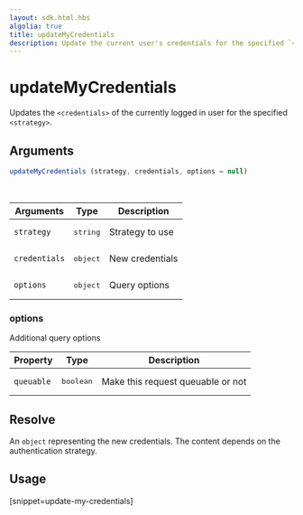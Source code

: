 ```yaml
---
layout: sdk.html.hbs
algolia: true
title: updateMyCredentials
description: Update the current user's credentials for the specified `<strategy>`.
---
```


# updateMyCredentials

Updates the `<credentials>` of the currently logged in user for the specified `<strategy>`.

## Arguments

```javascript
updateMyCredentials (strategy, credentials, options = null)
```

<br/>

| Arguments    | Type    | Description
|--------------|---------|-------------
| `strategy` | <pre>string</pre> | Strategy to use
| `credentials` | <pre>object</pre> | New credentials
| `options`  | <pre>object</pre> | Query options


### **options**

Additional query options

| Property     | Type    | Description   |
| -------------- | --------- | ------------- |
| `queuable` | <pre>boolean</pre> | Make this request queuable or not | `true`  |


## Resolve

An `object` representing the new credentials.
The content depends on the authentication strategy.

## Usage

[snippet=update-my-credentials]
